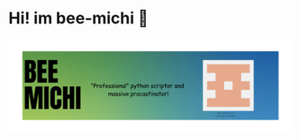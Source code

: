# Hi! im bee-michi 👋

![alt text](https://github.com/bee-Michi/bee-Michi/blob/main/michi.png?raw=true)
